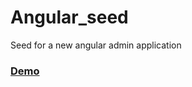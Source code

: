 # Angular_seed
Seed for a new angular admin application

### [Demo]( https://pratheeswaran.github.io/Angular_seed/)
